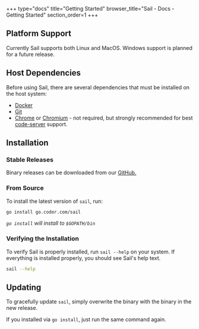 +++
type="docs"
title="Getting Started"
browser_title="Sail - Docs - Getting Started"
section_order=1
+++

## Platform Support

Currently Sail supports both Linux and MacOS. Windows support is planned for a future release.

## Host Dependencies

Before using Sail, there are several dependencies that must be installed on the host system:

- [Docker](https://docs.docker.com/install/)
- [Git](https://git-scm.com/book/en/v2/Getting-Started-Installing-Git)
- [Chrome](https://www.google.com/chrome/) or [Chromium](https://www.chromium.org/getting-involved/download-chromium) - not required, but strongly recommended for best [code-server](https://github.com/codercom/code-server) support.


## Installation

### Stable Releases

Binary releases can be downloaded from our [GitHub.](https://github.com/codercom/sail/releases)

### From Source

To install the latest version of `sail`, run:

```bash
go install go.coder.com/sail
```

_`go install` will install to `$GOPATH/bin`_


### Verifying the Installation

To verify Sail is properly installed, run `sail --help` on your system. If everything is installed
properly, you should see Sail's help text.

```bash
sail --help
```


## Updating

To gracefully update `sail`, simply overwrite the binary with the binary 
in the new release.

If you installed via `go install`, just run the same command again.
